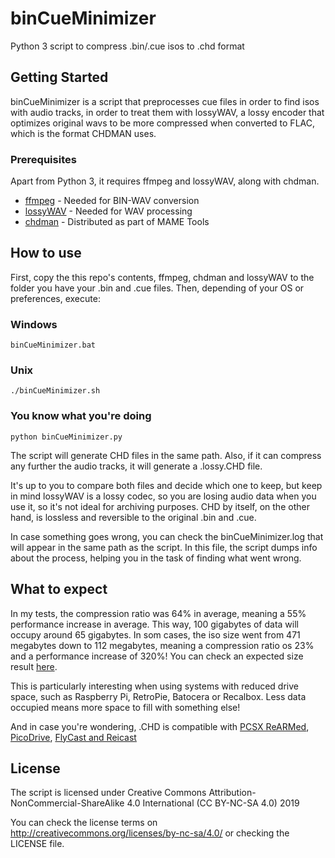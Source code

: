 # binCueMinimizer
Python 3 script to compress .bin/.cue isos to .chd format 

## Getting Started

binCueMinimizer is a script that preprocesses cue files in order 
to find isos with audio tracks, in order to treat them with lossyWAV,
a lossy encoder that optimizes original wavs to be more compressed
when converted to FLAC, which is the format CHDMAN uses.

### Prerequisites

Apart from Python 3, it requires ffmpeg and lossyWAV, along with chdman.

* [ffmpeg](https://ffmpeg.org/) - Needed for BIN-WAV conversion
* [lossyWAV](https://wiki.hydrogenaud.io/index.php?title=LossyWAV) - Needed for WAV processing
* [chdman](https://www.mamedev.org/) - Distributed as part of MAME Tools

## How to use

First, copy the this repo's contents, ffmpeg, chdman and lossyWAV to
the folder you have your .bin and .cue files. Then, depending of your
OS or preferences, execute:

### Windows
```
binCueMinimizer.bat
```

### Unix
```
./binCueMinimizer.sh
```

### You know what you're doing
```
python binCueMinimizer.py
```

The script will generate CHD files in the same path. Also, if it can
compress any further the audio tracks, it will generate a .lossy.CHD file.

It's up to you to compare both files and decide which one to keep, but keep 
in mind lossyWAV is a lossy codec, so you are losing audio data when you 
use it, so it's not ideal for archiving purposes. CHD by itself, on the other hand,
is lossless and reversible to the original .bin and .cue.

In case something goes wrong, you can check the binCueMinimizer.log that
will appear in the same path as the script. In this file, the script dumps
info about the process, helping you in the task of finding what went wrong.

## What to expect

In my tests, the compression ratio was 64% in average, meaning a 55% performance
increase in average. This way, 100 gigabytes of data will occupy around 65 gigabytes.
In som cases, the iso size went from 471 megabytes down to 112 megabytes, 
meaning a compression ratio os 23% and a performance increase of 320%! 
You can check an expected size result [here](https://pastebin.com/9u37am8N).

This is particularly interesting when using systems with reduced drive space, such as
Raspberry Pi, RetroPie, Batocera or Recalbox. Less data occupied means more space to
fill with something else!

And in case you're wondering, .CHD is compatible with [PCSX ReARMed](https://docs.libretro.com/library/pcsx_rearmed/), [PicoDrive](https://docs.libretro.com/library/picodrive/), [FlyCast and Reicast](https://docs.libretro.com/library/flycast/)

## License

The script is licensed under 
Creative Commons Attribution-NonCommercial-ShareAlike 4.0 International (CC BY-NC-SA 4.0) 2019

You can check the license terms on http://creativecommons.org/licenses/by-nc-sa/4.0/ 
or checking the LICENSE file.
